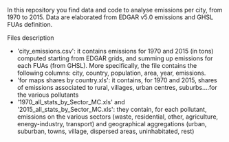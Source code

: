 In this repository you find data and code to analyse emissions per city, from 1970 to 2015.
Data are elaborated from EDGAR v5.0 emissions and GHSL FUAs definition.

Files description
- 'city_emissions.csv': it contains emissions for 1970 and 2015 (in tons) computed starting from EDGAR grids, and summing up emissions for each FUAs (from GHSL). More specifically, the file contains the following columns: city, country, population, area, year, emissions.
- 'for maps shares by country.xls': it contains, for 1970 and 2015, shares of emissions associated to rural, villages, urban centres, suburbs....for the various pollutants
- '1970_all_stats_by_Sector_MC.xls' and '2015_all_stats_by_Sector_MC.xls': they contain, for each pollutant, emissions on the various sectors (waste, residential, other, agriculture, energy-industry, transport) and geographical aggregations (urban, suburban, towns, village, dispersed areas, uninhabitated, rest)
